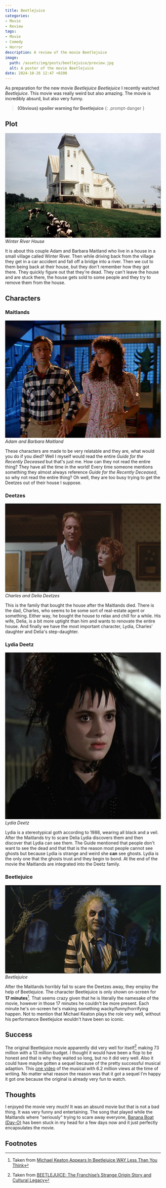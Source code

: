 ```yaml
---
title: Beetlejuice
categories:
- Movie
- Review
tags:
- Movie
- Comedy
- Horror
description: A review of the movie Beetlejuice
image:
  path: /assets/img/posts/beetlejuice/preview.jpg
  alt: A poster of the movie Beetlejuice
date: 2024-10-26 12:47 +0200
---
```

As preparation for the new movie *Beetlejuice Beetlejuice* I recently watched *Beetlejuice*. This movie was really weird but also amazing. The movie is incredibly absurd, but also very funny.

> **(Obvious) spoiler warning for Beetlejuice**
{: .prompt-danger }

## Plot

![Winter River House](/assets/img/posts/beetlejuice/house.png)
_Winter River House_

It is about this couple Adam and Barbara Maitland who live in a house in a small village called Winter River. Then while driving back from the village they get in a car accident and fall off a bridge into a river. Then we cut to them being back at their house, but they don't remember how they got there. They quickly figure out that they're dead. They can't leave the house and are stuck there, the house gets sold to some people and they try to remove them from the house.

## Characters

### Maitlands

![The Maitlands](/assets/img/posts/beetlejuice/maitlands.jpg)
_Adam and Barbara Maitland_

These characters are made to be very relatable and they are, what would you do if you died? Well I myself would read the entire *Guide for the Recently Deceased* but that's just me. How can they not read the entire thing? They have all the time in the world! Every time someone mentions something they almost always reference *Guide for the Recently Deceased*, so why not read the entire thing? Oh well, they are too busy trying to get the Deetzes out of their house I suppose. 

### Deetzes

![The Deetzes](/assets/img/posts/beetlejuice/deetzes.jpg)
_Charles and Delia Deetzes_

This is the family that bought the house after the Maitlands died. There is the dad, Charles, who seems to be some sort of real-estate agent or something. Either way, he bought the house to relax and chill for a while. His wife, Delia, is a bit more uptight than him and wants to renovate the entire house. And finally we have the most important character, Lydia, Charles' daughter and Delia's step-daughter.

### Lydia Deetz

![Lydia](/assets/img/posts/beetlejuice/lydia.jpg)
_Lydia Deetz_

Lydia is a stereotypical goth according to 1988, wearing all black and a veil. After the Maitlands try to scare Delia Lydia discovers them and then discover that Lydia can see them. The Guide mentioned that people don't want to see the dead and that that is the reason most people cannot see ghosts but because Lydia is strange and weird she **can** see ghosts. Lydia is the only one that the ghosts trust and they begin to bond. At the end of the movie the Maitlands are integrated into the Deetz family.

### Beetlejuice

![Beetlejuice](/assets/img/posts/beetlejuice/beetlejuice.jpg)
_Beetlejuice_

After the Maitlands horribly fail to scare the Deetzes away, they employ the help of Beetlejuice. The character Beetlejuice is only shown on-screen for **17 minutes**[^screentime-beetlejuice]. That seems crazy given that he is literally the namesake of the movie, however in those 17 minutes he couldn't be more present. Each minute he's on-screen he's making something wacky/funny/horrifying happen. Not to mention that Michael Keaton plays the role very well, without his performance Beetlejuice wouldn't have been so iconic.

## Success

The original Beetlejuice movie apparently did very well for itself[^history-beetlejuice] making 73 million with a 13 million budget. I thought it would have been a flop to be honest and that is why they waited so long, but no it did very well. Also it could have maybe gotten a sequel because of the pretty successful musical adaption. This [one video](https://youtu.be/IL0WNrFGrlQ) of the musical with 6.2 million views at the time of writing. No matter what reason the reason was that it got a sequel I'm happy it got one because the original is already very fun to watch.

## Thoughts

I enjoyed the movie very much! It was an absurd movie but that is not a bad thing. It was very funny and entertaining. The song that played while the Maitlands where "seriously" trying to scare away everyone, [Banana Boat (Day-O)](https://open.spotify.com/track/4fHDlIntTsRGSyTg5UYZYC?si=c7b5f875cc5a440f) has been stuck in my head for a few days now and it just perfectly encapsulates the movie.

## Footnotes

[^screentime-beetlejuice]: Taken from [Michael Keaton Appears In Beetlejuice WAY Less Than You Think](https://screenrant.com/beetlejuice-michael-keaton-screen-time/)
[^history-beetlejuice]: Taken from [BEETLEJUICE: The Franchise’s Strange Origin Story and Cultural Legacy](https://nerdist.com/article/the-strange-origin-story-and-pop-culture-legacy-of-the-beetlejuice-franchise/)
